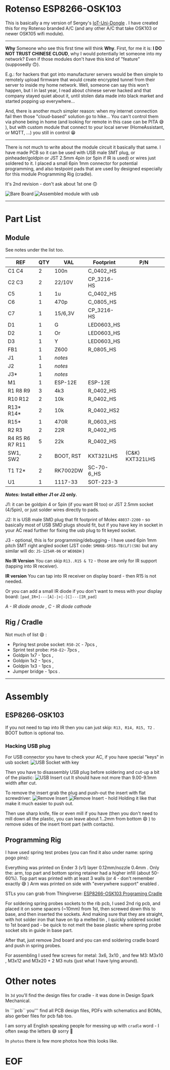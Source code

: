 # Rotenso ESP8266-OSK103

This is basically a my version of Sergey's [IoT-Uni-Dongle](https://github.com/dudanov/iot-uni-dongle) . I have created this for my Rotenso branded A/C (and any other A/C that take OSK103 or newer OSK105 wifi module). 

---
**Why**
Someone who see this first time will think **Why**. First, for me it is: **I DO NOT TRUST CHINESE CLOUD**, why I would potentially let someone into my network? Even if those modules don't have this kind of "feature" (supposedly :upside_down_face:). 

E.g.: for hackers that got into manufacturer servers would be then simple to remotely upload firmware that would create encrypted tunnel from their server to inside my home network. Well, someone can say this won't happen, but I in last year, I read about chinese server hacked and that company stayed quiet about it, until stolen data made into black market and started popping up everywhere...

And, there is another much simpler reason: when my internet connection fail then those "cloud-based" solution go to hike... You can't control them via phone being in home (and looking for remote in this case can be PITA :sweat_smile: ), but with custom module that connect to your local server (HomeAssistant, or MQTT, ...) you still in control :grin: 

---

There is not much to write about the module circuit it basically that same. I have made PCB so it can be used with USB male SMT plug, or pinheader/goldpin or JST 2.5mm 4pin (or 5pin if IR is used) or wires just soldered to it. I placed a small 6pin 1mm connector for potential programming, and also testpoint pads that are used by designed especially for this module Programming Rig (cradle).

It's 2nd revision - don't ask about 1st one :upside_down_face:

![Bare Board](photos/EPS8266-OSK103v2-PCB.jpg)
![Assembled module with usb](photos/EPS8266-OSK103v2-AssembledUSB.jpg)

---

# Part List

## Module

See notes under the list too.

REF | QTY | VAL | Footprint | P/N
--- | --- | --- | --- | ---
C1 C4 | 2 | 100n | C_0402_HS | |
C2 C3 | 2| 22/10V| CP_3216-HS
C5 | 1| 1u| C_0402_HS
C6 | 1| 470p| C_0805_HS
C7 | 1| 15/6,3V| CP_3216-HS
D1 | 1| G| LED0603_HS
D2 | 1| Or| LED0603_HS
D3 | 1| Y| LED0603_HS
FB1 | 1| Z600| R_0805_HS|
J1 | 1| *notes*| 
J2 | 1| *notes*| 
J3*| 1| *notes*| 
M1 | 1| ESP-12E| ESP-12E
R1 R8 R9 | 3| 4k3| R_0402_HS
R10 R12 | 2| 10k| R_0402_HS
R13* R14* | 2| 10k| R_0402_HS2
R15* | 1| 470R| R_0603_HS
R2 R3 | 2| 22R| R_0402_HS
R4 R5 R6 R7 R11 | 5| 22k| R_0402_HS
SW1, SW2| 2| BOOT, RST| KXT321LHS| (C&K) KXT321LHS
T1 T2* | 2| RK7002DW| SC-70-6_HS
U1 | 1| 1117-33| SOT-223-3

***Notes:***
**Install either J1 or J2 only.**


J1: it can be goldpin 4 or 5pin (if you want IR too) or JST 2.5mm socket (4/5pin), or just solder wires directly to pads.

J2: It is USB male SMD plug that fit footprint of Molex ```48037-2200``` - so basically most of USB SMD plugs should fit, but if you have key in socket in your AC read further for fixing the usb plug to fit keyed socket.

J3 - optional, this is for programming/debugging - I have used 6pin 1mm pitch SMT right angled socket (JST code: ```SM06B-SRSS-TB(LF)(SN)``` but any similar will do: ```JS-1254R-06``` or ```WE06DH``` )

**No IR Version**
You can skip ```R13..R15 & T2``` - those are only for IR support (tapping into IR receiver).

**IR version**
You can tap into IR receiver on display board - then R15 is not needed.

Or you can add a small IR diode if you don't want to mess with your display board:
``` [pad_IR+]---[A]-|>|-[C]---[IR_pad] ```

*A - IR diode anode , C - IR diode cathode*

## Rig / Cradle

Not much of list :smile: :
* Ppring test probe socket: ```R50-2C``` - 7pcs ,
* Sprint test probe: ```P50-E2```- 7pcs ,
* Goldpin 1x7 - 1pcs ,
* Goldpin 1x2 - 1pcs ,
* Goldpin 1x3 - 1pcs ,
* Jumper bridge - 1pcs .

---

# Assembly

## ESP8266-OSK103
If you not need to tap into IR then you can just skip: ```R13, R14, R15, T2``` . BOOT button is optional too.

### Hacking USB plug

For USB connector you have to check your AC, if you have special "keys" in usb socket:
![USB Socket with key](photos/Midea-USB-Module-Keyed.jpg)

Then you have to disassembly USB plug before soldering and cut-up a bit of the plastic:
![USB Insert cut](photos/usb-insert-cut.jpg)
It should have not more than 9.00-9.1mm width after cut.

To remove the insert grab the plug and push-out the insert with flat screwdriver:
![Remove Insert](photos/remove-usb-insert.jpg) ![Remove Insert - hold](photos/remove-usb-insert-grab.jpg)
Holding it like that make it much easier to push out.

Then use sharp knife, file or even mill if you have (then you don't need to mill down all the plastic, you can leave about 1..2mm from bottom :smile: ) to remove sides of the insert front part (with contacts).

## Programming Rig

I have used spring test probes (you can find it also under name: spring pogo pins):

Everything was printed on Ender 3 (v1) layer 0.12mm/nozzle 0.4mm .
Only the: arm, top part and bottom spring retainer had a higher infill (about 50-60%). Top part was printed with at least 3 walls (or 4 - don't remember exactly :sweat_smile: )
Arm was printed on side with "everywhere support" enabled .

STLs you can grab from Thingiverse: [ESP8266-OSK103 Programing Cradle](https://www.thingiverse.com/thing:5463984)

For soldering spring probes sockets to the rib pcb, I used 2nd rig pcb, and placed it on some spacers (~10mm) from 1st, then screwed down this to base, and then inserted the sockets. And making sure that they are straight, with hot solder iron that have on tip a melted tin , I quickly soldered socket to 1st board pad - be quick to not melt the base plastic where spring probe socket sits in guide in base part.

After that, just remove 2nd board and you can end soldering cradle board and push in spring probes.

For assembling I used few screws for metal: 3x6, 3x10 , and few M3: M3x10 , M3x12 and M3x20 + 2 M3 nuts (just what I have lying around).

# Other notes

In ```3d``` you'll find the design files for cradle - it was done in Design Spark Mechanical.

In ```pcb`` you''' find all PCB design files, PDFs with schematics and BOMs, also gerber files for pcb fab too.

I am sorry all English speaking people for messing up with ```cradle``` word - I often swap the letters :sweat_smile: sorry :pleading_face: 

In ```photos``` there is few more photos how this looks like.

# EOF
